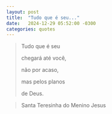 ```yaml
---
layout: post
title:  "Tudo que é seu..."
date:   2024-12-29 05:52:00 -0300
categories: quotes
---
```


>Tudo que é seu
>
>chegará até você,
>
>não por acaso,
>
>mas pelos planos
>
>de Deus.

>Santa Teresinha do Menino Jesus
